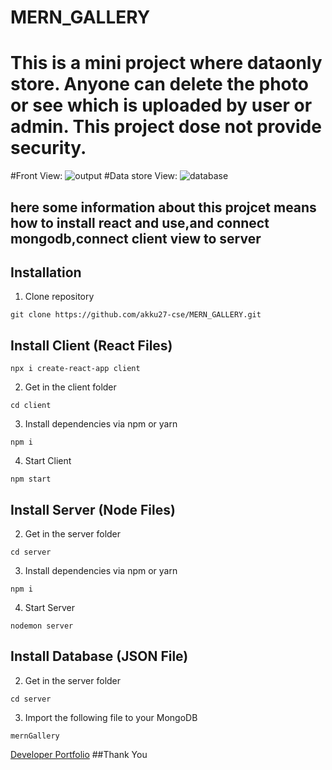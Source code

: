# MERN_GALLERY
# This is a mini project where dataonly store. Anyone can delete the photo or see which is uploaded by user or admin. This project dose not provide security.
#Front View:
![output](https://github.com/akku27-cse/MERN_GALLERY/assets/115920400/6c65d229-de16-4d2f-8648-7b23c68fff57)
#Data store View:
![database](https://github.com/akku27-cse/MERN_GALLERY/assets/115920400/43d2a62f-7ccf-42b4-a7ad-eecffa7aac74)

## here some information about this projcet means how to install react and use,and connect mongodb,connect client view to server
## Installation

1. Clone repository

```shell
git clone https://github.com/akku27-cse/MERN_GALLERY.git
```

## Install Client (React Files)
```shell
npx i create-react-app client
```
2. Get in the client folder

```shell
cd client
```

3. Install dependencies via npm or yarn

```shell
npm i
```

4. Start Client

```shell
npm start
```

## Install Server (Node Files)

2. Get in the server folder

```shell
cd server
```

3. Install dependencies via npm or yarn

```shell
npm i
```

4. Start Server

```shell
nodemon server
```

## Install Database (JSON File)

2. Get in the server folder

```shell
cd server
```

3. Import the following file to your MongoDB

```shell
mernGallery
```
[Developer Portfolio](https://protfolio-eb371.web.app/)
##Thank You 

